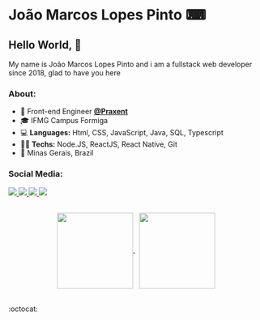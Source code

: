 # João Marcos Lopes Pinto ⌨
## Hello World, 👋
<p>My name is João Marcos Lopes Pinto and i am a fullstack web developer since 2018, glad to have you here</p>


### About:

- 💼 Front-end Engineer **[@Praxent](https://praxent.com/)**
- 🎓 IFMG Campus Formiga
- 💻 **Languages:** Html, CSS, JavaScript, Java, SQL, Typescript
- 👩‍💻 **Techs:** Node.JS, ReactJS, React Native, Git
- 📌 Minas Gerais, Brazil

### Social Media:
  <a href="https://www.linkedin.com/in/joaomarcoslp3/" alt="Linkedin">
    <img src="https://img.shields.io/badge/LinkedIn-0077B5?style=for-the-badge&logo=linkedin&logoColor=white" />
  </a>
  
  <a href="https://www.instagram.com/joaomarcoslp3/" alt="Instagram">
    <img src="https://img.shields.io/badge/Instagram-E4405F?style=for-the-badge&logo=instagram&logoColor=white"/>
  </a>

  <a href="mailto:joaomarcoslp3@gmail.com">
    <img src="https://img.shields.io/badge/Gmail-FF0000?style=for-the-badge&logo=Gmail&logoColor=white"/>
  </a>

  <a href="https://gitlab.com/joaom.lopes">
    <img src="https://img.shields.io/badge/Gitlab-380D76?style=for-the-badge&logo=Gitlab&logoColor=white"/>
  </a>
  <br/><br/>
<p align="center">
   <a href="https://github.com/joaomarcoslp3?tab=repositories">
    <img
      align="center"
      height="150"
      src="https://github-readme-stats.vercel.app/api/top-langs/?username=joaomarcoslp3&langs_count=8&layout=compact&theme=react"
    />
  </a>
  &nbsp;
  <a href="https://github.com/joaomarcoslp3?tab=repositories">
    <img
      align="center"
      height="150"
      src="https://github-readme-stats.vercel.app/api?username=joaomarcoslp3&count_private=true&show_icons=true&custom_title=Github%20Status&hide=issues&theme=react"
    />
  </a>
  </p>
  <br/>
:octocat:
